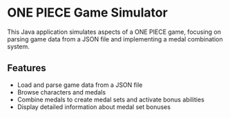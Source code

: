 # ONE PIECE Game Simulator
This Java application simulates aspects of a ONE PIECE game, focusing on parsing game data from a JSON file and implementing a medal combination system.
## Features
- Load and parse game data from a JSON file
- Browse characters and medals
- Combine medals to create medal sets and activate bonus abilities
- Display detailed information about medal set bonuses
